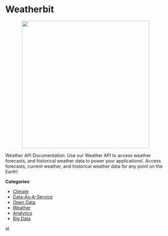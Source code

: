 # Weatherbit
<p align="center">
    <img width="400" src="https://raw.githubusercontent.com/apis-list/apis-list/apis/weatherbit/logo_256x256.png" />
</p>

Weather API Documentation.  Use our Weather API to access weather forecasts, and historical weather data to power your applications!. Access forecasts, current weather, and historical weather data for any point on the Earth!



**Categories**:
- [Climate](https://github.com/apis-list/apis-list#climate)
- [Data-As-A-Service](https://github.com/apis-list/apis-list#data-as-a-service)
- [Open Data](https://github.com/apis-list/apis-list#open-data)
- [Weather](https://github.com/apis-list/apis-list#weather)
- [Analytics](https://github.com/apis-list/apis-list#analytics)
- [Big Data](https://github.com/apis-list/apis-list#big-data)



a)



